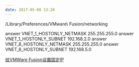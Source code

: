 ```yaml
---
date: 2017-05-08 13:20
---
```


/Library/Preferences/VMware\ Fusion/networking

answer VNET_1_HOSTONLY_NETMASK 255.255.255.0
answer VNET_1_HOSTONLY_SUBNET 192.168.2.0
answer VNET_8_HOSTONLY_NETMASK 255.255.255.0
answer VNET_8_HOSTONLY_SUBNET 192.168.5.0

[给VMWare Fusion设置固定IP](http://www.up4dev.com/2016/10/15/vmware-fusion-static-ip/)
